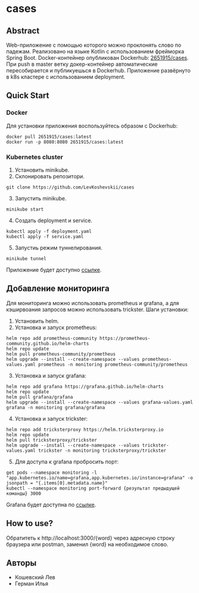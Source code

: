 # cases

## Abstract
Web-приложение с помощью которого можно проклонять слово по падежам.
Реализовано на языке Kotlin с использованием фрейморка Spring Boot.
Docker-контейнер опубликован Dockerhub: [2651915/cases](https://hub.docker.com/repository/docker/2651915/cases/general).
При push в master ветку докер-контейнер автоматические пересобирается и публикуешься в Dockerhub.
Приложение развёрнуто в k8s кластере с использованием deployment.

## Quick Start
### Docker
Для установки приложения воспользуйтесь образом с Dockerhub:
```
docker pull 2651915/cases:latest
docker run -p 8080:8080 2651915/cases:latest
```

### Kubernetes cluster
1. Установить minikube.
2. Склонировать репозитори.
```
git clone https://github.com/LevKoshevskii/cases
```
3. Запустить minikube.
```
minikube start
```
4. Создать deployment и service.
```
kubectl apply -f deployment.yaml
kubectl apply -f service.yaml
```
5. Запустиь режим туннелирования.
```
minikube tunnel
```
Приложение будет доступно [ссылке](http://localhost:8080/).

## Добавление мониторинга
Для мониторинга можно использовать prometheus и grafana, а для кэширвоания запросов можно использовать trickster.
Шаги установки:
1. Установить helm.
2. Установка и запуск prometheus:
```
helm repo add prometheus-community https://prometheus-community.github.io/helm-charts
helm repo update
helm pull prometheus-community/prometheus
helm upgrade --install --create-namespace --values prometheus-values.yaml prometheus -n monitoring prometheus-community/prometheus
```
3. Установка и запуск grafana:
```
helm repo add grafana https://grafana.github.io/helm-charts
helm repo update
helm pull grafana/grafana
helm upgrade --install --create-namespace --values grafana-values.yaml grafana -n monitoring grafana/grafana
```
4. Установка и запуск trickster:
```
helm repo add tricksterproxy https://helm.tricksterproxy.io
helm repo update
helm pull tricksterproxy/trickster
helm upgrade --install --create-namespace --values trickster-values.yaml trickster -n monitoring tricksterproxy/trickster
```
5. Для доступа к grafana пробросить порт:
```
get pods --namespace monitoring -l "app.kubernetes.io/name=grafana,app.kubernetes.io/instance=grafana" -o jsonpath = "{.items[0].metadata.name}"
kubectl --namespace monitoring port-forward {результат предыдущей команды} 3000
```
Grafana будет доступна по [ссылке](http://localhost:3000/).

## How to use?
Обратитеть к http://localhost:3000/{word} через адресную строку браузера или postman, заменил {word} на необходимое слово.

## Авторы
* Кошевский Лев
* Герман Илья